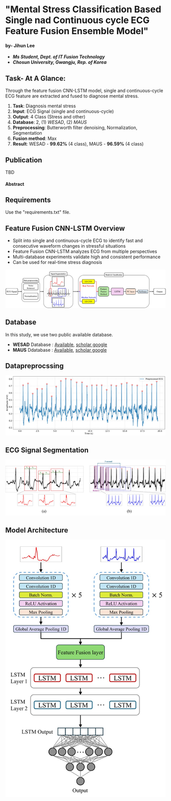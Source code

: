 # "Mental Stress Classification Based Single nad Continuous cycle ECG Feature Fusion Ensemble Model"

#### by- Jihun Lee


+ ***Ms Student, Dept. of IT Fusion Technology***  
+ ***Chosun University, Gwangju, Rep. of Korea***


## Task- At A Glance:
Through the feature fusion CNN-LSTM model, single and continuous-cycle ECG feature are extracted and fused to diagnose mental stress.  
1. __Task__: Diagnosis mental stress
2. __Input__: ECG Signal (single and continuous-cycle)
3. __Output__:  4 Class (Stress and other)
4. __Database__: 2, (1) _WESAD_, (2) _MAUS_
5. __Preprocessing__: Butterworth filter denoising, Normalization, Segmentation
6. __Fusion method__: Max
7. __Result__: WESAD - **99.62%** (4 class), MAUS - **96.59%** (4 class)


## Publication
TBD

#### Abstract


## Requirements
Use the "requirements.txt" file.

## Feature Fusion CNN-LSTM Overview
+ Split into single and continuous-cycle ECG to identify fast and consecutive waveform changes in stressful situations
+ Feature Fusion CNN-LSTM analyzes ECG from multiple perspectives
+ Multi-database experiments validate high and consistent performance
+ Can be used for real-time stress diagnosis

![workflow](https://github.com/eejji/ECG-Feature-Fusion-CNN-LSTM/blob/main/Image/Workflow.jpg)


## Database
In this study, we use two public available database.

+ __WESAD__ Database : [Available](https://archive.ics.uci.edu/dataset/465/wesad+wearable+stress+and+affect+detection), [scholar google](https://dl.acm.org/doi/abs/10.1145/3242969.3242985)
+ __MAUS__ Ddatabase : [Available](https://ieee-dataport.org/open-access/maus-dataset-mental-workload-assessment-n-back-task-using-wearable-sensor), [scholar google](https://arxiv.org/abs/2111.02561)


## Datapreprocssing
![pre](https://github.com/eejji/ECG-Feature-Fusion-CNN-LSTM/blob/main/Image/Preprocessed_ECG.jpg)

## ECG Signal Segmentation
![seg](https://github.com/eejji/ECG-Feature-Fusion-CNN-LSTM/blob/main/Image/ECG_segmentation_process.jpg)

## Model Architecture
![model](https://github.com/eejji/ECG-Feature-Fusion-CNN-LSTM/blob/main/Image/Feature_Fusion_Model.jpg)

